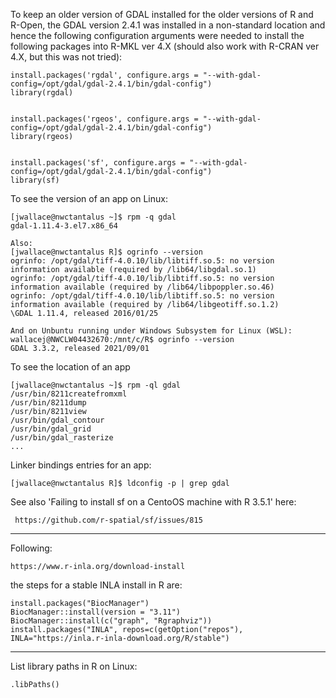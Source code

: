 
To keep an older version of GDAL installed for the older versions of R and R-Open, the GDAL version 2.4.1 was installed in a non-standard location and hence the following configuration arguments were needed to install the following packages into R-MKL ver 4.X (should also work with R-CRAN ver 4.X, but this was not tried): 

    install.packages('rgdal', configure.args = "--with-gdal-config=/opt/gdal/gdal-2.4.1/bin/gdal-config")
    library(rgdal)
    
    
    install.packages('rgeos', configure.args = "--with-gdal-config=/opt/gdal/gdal-2.4.1/bin/gdal-config")
    library(rgeos)
    
    
    install.packages('sf', configure.args = "--with-gdal-config=/opt/gdal/gdal-2.4.1/bin/gdal-config")
    library(sf)

To see the version of an app on Linux:

    [jwallace@nwctantalus ~]$ rpm -q gdal
    gdal-1.11.4-3.el7.x86_64
    
    Also:
    [jwallace@nwctantalus R]$ ogrinfo --version
    ogrinfo: /opt/gdal/tiff-4.0.10/lib/libtiff.so.5: no version information available (required by /lib64/libgdal.so.1)
    ogrinfo: /opt/gdal/tiff-4.0.10/lib/libtiff.so.5: no version information available (required by /lib64/libpoppler.so.46)
    ogrinfo: /opt/gdal/tiff-4.0.10/lib/libtiff.so.5: no version information available (required by /lib64/libgeotiff.so.1.2)
    \GDAL 1.11.4, released 2016/01/25

    And on Unbuntu running under Windows Subsystem for Linux (WSL):
    wallacej@NWCLW04432670:/mnt/c/R$ ogrinfo --version
    GDAL 3.3.2, released 2021/09/01
    
To see the location of an app

    [jwallace@nwctantalus ~]$ rpm -ql gdal
    /usr/bin/8211createfromxml
    /usr/bin/8211dump
    /usr/bin/8211view
    /usr/bin/gdal_contour
    /usr/bin/gdal_grid
    /usr/bin/gdal_rasterize
    ...
    
Linker bindings entries for an app: 

    [jwallace@nwctantalus R]$ ldconfig -p | grep gdal
    
    
 See also 'Failing to install sf on a CentoOS machine with R 3.5.1' here:
 
     https://github.com/r-spatial/sf/issues/815
    
--------------------------------------------------------

Following:

    https://www.r-inla.org/download-install

the steps for a stable INLA install in R are:

    install.packages("BiocManager")
    BiocManager::install(version = "3.11")
    BiocManager::install(c("graph", "Rgraphviz"))
    install.packages("INLA", repos=c(getOption("repos"), INLA="https://inla.r-inla-download.org/R/stable")

--------------------------------------------------------

List library paths in R on Linux:

    .libPaths()

    
    
    
    
    
    
    
    
    
    
    
    
    
    
    
    

